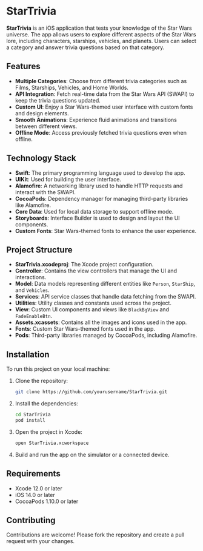 # StarTrivia

**StarTrivia** is an iOS application that tests your knowledge of the Star Wars universe. The app allows users to explore different aspects of the Star Wars lore, including characters, starships, vehicles, and planets. Users can select a category and answer trivia questions based on that category.

## Features

- **Multiple Categories**: Choose from different trivia categories such as Films, Starships, Vehicles, and Home Worlds.
- **API Integration**: Fetch real-time data from the Star Wars API (SWAPI) to keep the trivia questions updated.
- **Custom UI**: Enjoy a Star Wars-themed user interface with custom fonts and design elements.
- **Smooth Animations**: Experience fluid animations and transitions between different views.
- **Offline Mode**: Access previously fetched trivia questions even when offline.

## Technology Stack

- **Swift**: The primary programming language used to develop the app.
- **UIKit**: Used for building the user interface.
- **Alamofire**: A networking library used to handle HTTP requests and interact with the SWAPI.
- **CocoaPods**: Dependency manager for managing third-party libraries like Alamofire.
- **Core Data**: Used for local data storage to support offline mode.
- **Storyboards**: Interface Builder is used to design and layout the UI components.
- **Custom Fonts**: Star Wars-themed fonts to enhance the user experience.

## Project Structure

- **StarTrivia.xcodeproj**: The Xcode project configuration.
- **Controller**: Contains the view controllers that manage the UI and interactions.
- **Model**: Data models representing different entities like `Person`, `StarShip`, and `Vehicles`.
- **Services**: API service classes that handle data fetching from the SWAPI.
- **Utilities**: Utility classes and constants used across the project.
- **View**: Custom UI components and views like `BlackBgView` and `FadeEnableBtn`.
- **Assets.xcassets**: Contains all the images and icons used in the app.
- **Fonts**: Custom Star Wars-themed fonts used in the app.
- **Pods**: Third-party libraries managed by CocoaPods, including Alamofire.

## Installation

To run this project on your local machine:

1. Clone the repository:
    ```bash
    git clone https://github.com/yourusername/StarTrivia.git
    ```
2. Install the dependencies:
    ```bash
    cd StarTrivia
    pod install
    ```
3. Open the project in Xcode:
    ```bash
    open StarTrivia.xcworkspace
    ```
4. Build and run the app on the simulator or a connected device.

## Requirements

- Xcode 12.0 or later
- iOS 14.0 or later
- CocoaPods 1.10.0 or later

## Contributing

Contributions are welcome! Please fork the repository and create a pull request with your changes.

